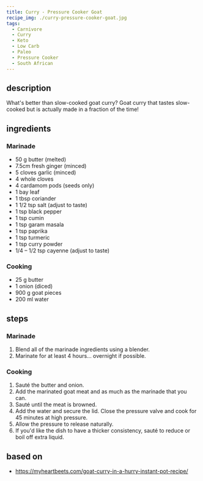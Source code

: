 ```yaml
---
title: Curry - Pressure Cooker Goat
recipe_img: ./curry-pressure-cooker-goat.jpg
tags:
  - Carnivore
  - Curry
  - Keto
  - Low Carb
  - Paleo
  - Pressure Cooker
  - South African
---
```


<!-- markdownlint-disable MD024 -->

## description

What's better than slow-cooked goat curry? Goat curry that tastes slow-cooked but is actually made in a fraction of the time!

## ingredients

### Marinade

- 50 g butter (melted)
- 7.5cm fresh ginger (minced)
- 5 cloves garlic (minced)
- 4 whole cloves
- 4 cardamom pods (seeds only)
- 1 bay leaf
- 1 tbsp coriander
- 1 1/2 tsp salt (adjust to taste)
- 1 tsp black pepper
- 1 tsp cumin
- 1 tsp garam masala
- 1 tsp paprika
- 1 tsp turmeric
- 1 tsp curry powder
- 1/4 – 1/2 tsp cayenne (adjust to taste)

### Cooking

- 25 g butter
- 1 onion (diced)
- 900 g goat pieces
- 200 ml water

## steps

### Marinade

1. Blend all of the marinade ingredients using a blender.
2. Marinate for at least 4 hours... overnight if possible.

### Cooking

1. Sauté the butter and onion.
2. Add the marinated goat meat and as much as the marinade that you can.
3. Sauté until the meat is browned.
4. Add the water and secure the lid. Close the pressure valve and cook for 45 minutes at high pressure.
5. Allow the pressure to release naturally.
6. If you'd like the dish to have a thicker consistency, sauté to reduce or boil off extra liquid.

## based on

- https://myheartbeets.com/goat-curry-in-a-hurry-instant-pot-recipe/
<!-- markdownlint-enable MD024 -->
